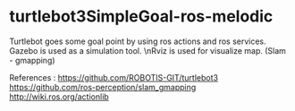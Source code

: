 # turtlebot3SimpleGoal-ros-melodic
Turtlebot goes some goal point by using ros actions and ros services.
Gazebo is used as a simulation tool.
\nRviz is used for visualize map. (Slam - gmapping)

References : 
https://github.com/ROBOTIS-GIT/turtlebot3
https://github.com/ros-perception/slam_gmapping
http://wiki.ros.org/actionlib
